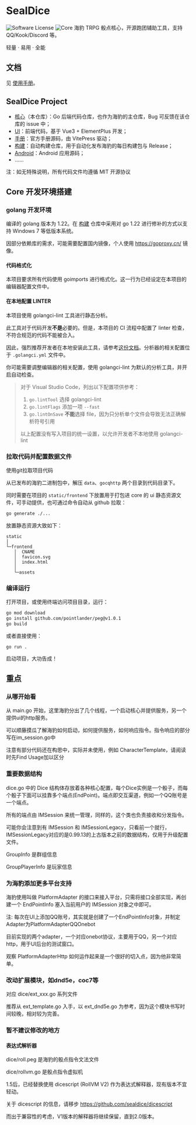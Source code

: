 # SealDice

![Software License](https://img.shields.io/badge/license-MIT-brightgreen.svg?style=flat-square)
![Core](https://img.shields.io/badge/SealDice-Core-blue)
海豹 TRPG 骰点核心，开源跑团辅助工具，支持 QQ/Kook/Discord 等。

轻量 · 易用 · 全能

## 文档

见 [使用手册](https://sealdice.github.io/sealdice-manual-next/)。

## SealDice Project

- [核心](https://github.com/sealdice/sealdice-core)（本仓库）：Go 后端代码仓库，也作为海豹的主仓库，Bug 可反馈在该仓库的 issue 中；
- [UI](https://github.com/sealdice/sealdice-ui)：前端代码，基于 Vue3 + ElementPlus 开发；
- [手册](https://github.com/sealdice/sealdice-manual-next)：官方手册源码，由 VitePress 驱动；
- [构建](https://github.com/sealdice/sealdice-build)：自动构建仓库，用于自动化发布海豹的每日构建包与 Release；
- [Android](https://github.com/sealdice/sealdice-android)：Android 应用源码；
- ……

注：如无特殊说明，所有代码文件均遵循 MIT 开源协议

## Core 开发环境搭建

### golang 开发环境

编译的 golang 版本为 1.22。在 [构建](https://github.com/sealdice/sealdice-build) 仓库中采用对 go 1.22 进行修补的方式以支持 Windows 7 等低版本系统。

因部分依赖库的需求，可能需要配置国内镜像，个人使用 <https://goproxy.cn/> 镜像。

#### 代码格式化

本项目要求所有代码使用 goimports 进行格式化。这一行为已经设定在本项目的编辑器配置文件中。

#### 在本地配置 LINTER

本项目使用 golangci-lint 工具进行静态分析。

此工具对于代码开发**不是**必要的。但是，本项目的 CI 流程中配置了 linter 检查，不符合规范的代码不能被合入。

因此，强烈推荐开发者在本地安装此工具，请参考[这份文档](https://golangci-lint.run/usage/install/#local-installation)。分析器的相关配置位于 `.golangci.yml` 文件中。

你可能需要调整编辑器的相关配置，使用 golangci-lint 为默认的分析工具，并开启自动检查。

> 对于 Visual Studio Code，列出以下配置项供参考：
>
> 1. `go.lintTool` 选择 golangci-lint
> 2. `go.lintFlags` 添加一项 `--fast`
> 3. `go.lintOnSave` **不能**选择 file，因为只分析单个文件会导致无法正确解析符号引用
>
> 以上配置没有写入项目的统一设置，以允许开发者不本地使用 golangci-lint

### 拉取代码并配置数据文件

使用git拉取项目代码

从已发布的海豹二进制包中，解压 `data`、`gocqhttp` 两个目录到代码目录下。

同时需要在项目的 `static/frontend` 下放置用于打包进 core 的 ui 静态资源文件，可手动提供，也可通过命令自动从 github 拉取：

```bash
go generate ./...
```

放置静态资源大致如下：

```text
static
│
└─frontend
   │  CNAME
   │  favicon.svg
   │  index.html
   │
   └─assets
```

### 编译运行

打开项目，或使用终端访问项目目录，运行：

```bash
go mod download
go install github.com/pointlander/peg@v1.0.1
go build
```

或者直接使用：

```shell
go run .
```

启动项目，大功告成！

## 重点

### 从哪开始看

从 main.go 开始，这里海豹分出了几个线程，一个启动核心并提供服务，另一个提供ui的http服务。

可以顺藤摸瓜了解海豹如何启动，如何提供服务，如何响应指令。指令响应的部分写在im_session.go中

注意有部分代码还在构思中，实际并未使用，例如 CharacterTemplate，请阅读时先Find Usage加以区分

### 重要数据结构

dice.go 中的 Dice 结构体存放着各种核心配置，每个Dice实例是一个骰子，而每个骰子下面可以挂靠多个端点(EndPoint)。端点即交互渠道，例如一个QQ账号是一个端点。

所有的端点由 IMSession 来统一管理，同样的，这个类也负责接收和分发指令。

可能你会注意到有 IMSession 和 IMSessionLegacy，只看前一个就行，IMSessionLegacy对应的是0.99.13的上古版本之前的数据结构，仅用于升级配置文件。

GroupInfo 是群组信息

GroupPlayerInfo 是玩家信息

### 为海豹添加更多平台支持

海豹使用叫做 PlatformAdapter 的接口来接入平台，只需将接口全部实现，再创建一个 EndPointInfo 塞入当前用户的 IMSession 对象之中即可。

注: 每次在UI上添加QQ账号，其实就是创建了一个EndPointInfo对象，并制定Adapter为PlatformAdapterQQOnebot

目前实现的两个adapter，一个对应onebot协议，主要用于QQ，另一个对应http，用于UI后台的测试窗口。

观察 PlatformAdapterHttp 如何运作起来是一个很好的切入点，因为他非常简单。

### 改动扩展模块，如dnd5e，coc7等

对应 dice/ext_xxx.go 系列文件

推荐从 ext_template.go 入手，以 ext_dnd5e.go 为参考，因为这个模块书写时间较晚，相对较为完善。

### 暂不建议修改的地方

#### 表达式解析器

dice/roll.peg 是海豹的骰点指令文法文件

dice/rollvm.go 是骰点指令虚拟机

1.5后，已经替换使用 dicescript (RollVM V2) 作为表达式解释器，现有版本不宜轻动。

关于 dicescript 的信息，请移步 <https://github.com/sealdice/dicescript>

而出于兼容性的考虑，V1版本的解释器将继续保留，直到2.0版本。
